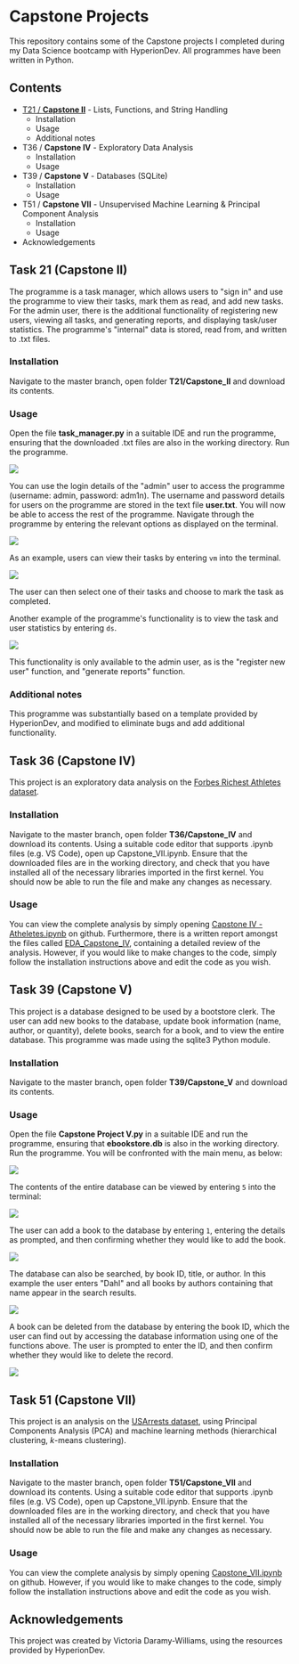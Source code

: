 # Capstone Projects
This repository contains some of the Capstone projects I completed during my Data Science bootcamp with HyperionDev. All programmes have been written in Python.

## Contents
- [T21 / **Capstone II**](#-Task-21-(Capstone-II)) - Lists, Functions, and String Handling
  - Installation
  - Usage
  - Additional notes
- T36 / **Capstone IV** - Exploratory Data Analysis
  - Installation
  - Usage
- T39 / **Capstone V** - Databases (SQLite)
  - Installation
  - Usage
- T51 / **Capstone VII** - Unsupervised Machine Learning & Principal Component Analysis
  - Installation
  - Usage
- Acknowledgements

## Task 21 (Capstone II)
The programme is a task manager, which allows users to "sign in" and use the programme to view their tasks, mark them as read, and add new tasks. For the admin user, there is the additional functionality of registering new users, viewing all tasks, and generating reports, and displaying task/user statistics. The programme's "internal" data is stored, read from, and written to .txt files.

### Installation
Navigate to the master branch, open folder **T21/Capstone_II** and download its contents. 

### Usage
Open the file **task_manager.py** in a suitable IDE and run the programme, ensuring that the downloaded .txt files are also in the working directory. Run the programme.

![](https://github.com/victoriadw/CapstoneProjects/blob/364de590b1315d23e3c184be83684165d3c8a2f7/T53/imgs/T21_login.png)

You can use the login details of the "admin" user to access the programme (username: admin, password: adm1n). The username and password details for users on the programme are stored in the text file **user.txt**. You will now be able to access the rest of the programme. Navigate through the programme by entering the relevant options as displayed on the terminal. 

![](https://github.com/victoriadw/CapstoneProjects/blob/dc89c97a4f264e04655d2c71cfeff89e9b093360/T53/imgs/T21_menu.png)

As an example, users can view their tasks by entering `vm` into the terminal.

![](https://github.com/victoriadw/CapstoneProjects/blob/80012f1d4a4b3f67623fd8e109e147c5be4192a4/T53/imgs/T21_view_tasks.png)

The user can then select one of their tasks and choose to mark the task as completed.

Another example of the programme's functionality is to view the task and user statistics by entering `ds`.

![](https://github.com/victoriadw/CapstoneProjects/blob/80012f1d4a4b3f67623fd8e109e147c5be4192a4/T53/imgs/T21_display_statistics.png)

This functionality is only available to the admin user, as is the "register new user" function, and "generate reports" function.

### Additional notes
This programme was substantially based on a template provided by HyperionDev, and modified to eliminate bugs and add additional functionality.

## Task 36 (Capstone IV)
This project is an exploratory data analysis on the [Forbes Richest Athletes dataset](https://github.com/victoriadw/CapstoneProjects/blob/80012f1d4a4b3f67623fd8e109e147c5be4192a4/T36/Capstone_IV/fra.csv). 

### Installation
Navigate to the master branch, open folder **T36/Capstone_IV** and download its contents. Using a suitable code editor that supports .ipynb files (e.g. VS Code), open up Capstone_VII.ipynb. Ensure that the downloaded files are in the working directory, and check that you have installed all of the necessary libraries imported in the first kernel. You should now be able to run the file and make any changes as necessary.

### Usage
You can view the complete analysis by simply opening [Capstone IV - Atheletes.ipynb](https://github.com/victoriadw/CapstoneProjects/blob/master/T36/Capstone_IV/Capstone%20IV%20-%20Athletes.ipynb) on github. Furthermore, there is a written report amongst the files called [EDA_Capstone_IV](https://github.com/victoriadw/CapstoneProjects/blob/80012f1d4a4b3f67623fd8e109e147c5be4192a4/T36/Capstone_IV/EDA_Capstone_IV.pdf), containing a detailed review of the analysis. However, if you would like to make changes to the code, simply follow the installation instructions above and edit the code as you wish. 


## Task 39 (Capstone V)
This project is a database designed to be used by a bootstore clerk. The user can add new books to the database, update book information (name, author, or quantity), delete books, search for a book, and to view the entire database. This programme was made using the sqlite3 Python module. 

### Installation
Navigate to the master branch, open folder **T39/Capstone_V** and download its contents.

### Usage
Open the file **Capstone Project V.py** in a suitable IDE and run the programme, ensuring that **ebookstore.db** is also in the working directory. Run the programme. You will be confronted with the main menu, as below:

![](https://github.com/victoriadw/CapstoneProjects/blob/80012f1d4a4b3f67623fd8e109e147c5be4192a4/T53/imgs/T39_main_menu.png)

The contents of the entire database can be viewed by entering `5` into the terminal:

![](https://github.com/victoriadw/CapstoneProjects/blob/27cd751efeeb3c8a8d03cfb905f5d577f2f28813/T53/imgs/T39_whole_database.png)

The user can add a book to the database by entering `1`, entering the details as prompted, and then confirming whether they would like to add the book.

![](https://github.com/victoriadw/CapstoneProjects/blob/80012f1d4a4b3f67623fd8e109e147c5be4192a4/T53/imgs/T39_add_book.png)

The database can also be searched, by book ID, title, or author. In this example the user enters "Dahl" and all books by authors containing that name appear in the search results.

![](https://github.com/victoriadw/CapstoneProjects/blob/master/T53/imgs/T39_search_book.png)

A book can be deleted from the database by entering the book ID, which the user can find out by accessing the database information using one of the functions above. The user is prompted to enter the ID, and then confirm whether they would like to delete the record.

![](https://github.com/victoriadw/CapstoneProjects/blob/master/T53/imgs/T39_delete_book.png)


## Task 51 (Capstone VII)
This project is an analysis on the [USArrests dataset](https://github.com/victoriadw/CapstoneProjects/blob/80012f1d4a4b3f67623fd8e109e147c5be4192a4/T51/Capstone_VII/UsArrests.csv), using Principal Components Analysis (PCA) and machine learning methods (hierarchical clustering, *k*-means clustering). 

### Installation
Navigate to the master branch, open folder **T51/Capstone_VII** and download its contents. Using a suitable code editor that supports .ipynb files (e.g. VS Code), open up Capstone_VII.ipynb. Ensure that the downloaded files are in the working directory, and check that you have installed all of the necessary libraries imported in the first kernel. You should now be able to run the file and make any changes as necessary.

### Usage
You can view the complete analysis by simply opening [Capstone_VII.ipynb](https://github.com/victoriadw/CapstoneProjects/blob/80012f1d4a4b3f67623fd8e109e147c5be4192a4/T51/Capstone_VII/Capstone_VII.ipynb) on github. However, if you would like to make changes to the code, simply follow the installation instructions above and edit the code as you wish.

## Acknowledgements
This project was created by Victoria Daramy-Williams, using the resources provided by HyperionDev.
